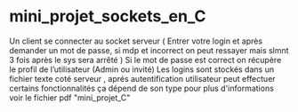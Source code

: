 # **mini_projet_sockets_en_C**
Un client se connecter au socket serveur ( Entrer votre login et après demander un mot de passe, si mdp et incorrect on peut ressayer mais slmnt 3 fois après le sys sera arrêté )
Si le mot de passe est correct on récupère le profil de l’utilisateur (Admin ou invité) Les logins sont stockés dans un fichier texte coté serveur , aprés autentification
utilisateur peut effectuer certains fonctionnalités ça dépend de son type pour plus d'informations voir le fichier pdf "mini_projet_C"  
